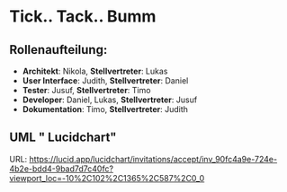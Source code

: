 # Tick.. Tack.. Bumm

## Rollenaufteilung: 

- **Architekt**: Nikola, **Stellvertreter**: Lukas
- **User Interface**: Judith, **Stellvertreter**: Daniel
- **Tester**: Jusuf, **Stellvertreter**: Timo
- **Developer**: Daniel, Lukas, **Stellvertreter**: Jusuf
- **Dokumentation**: Timo, **Stellvertreter**: Judith

## UML " Lucidchart"
URL: https://lucid.app/lucidchart/invitations/accept/inv_90fc4a9e-724e-4b2e-bdd4-9bad7d7c40fc?viewport_loc=-10%2C102%2C1365%2C587%2C0_0
